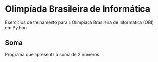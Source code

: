 # Olimpíada Brasileira de Informática
Exercícios de treinamento para a Olímpiada Brasileira de Informática (OBI) em Python 

## Soma 
Programa que apresenta a soma de 2 números.

